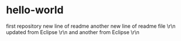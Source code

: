 # hello-world
first repository
new line of readme
another new line of readme file \r\n
updated from Eclipse \r\n
and another from Eclipse \r\n
